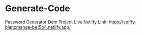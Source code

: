 # Generate-Code
Password Generator Dom Project
Live Netlify Link: https://spiffy-blancmange-be15b4.netlify.app/
